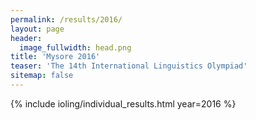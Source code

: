 ```yaml
---
permalink: /results/2016/
layout: page
header:
  image_fullwidth: head.png
title: 'Mysore 2016'
teaser: 'The 14th International Linguistics Olympiad'
sitemap: false
---
```


{% include ioling/individual_results.html year=2016 %}